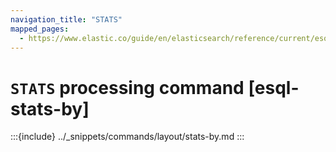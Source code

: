 ```yaml
---
navigation_title: "STATS"
mapped_pages:
  - https://www.elastic.co/guide/en/elasticsearch/reference/current/esql-commands.html#esql-stats-by
---
```


# `STATS` processing command [esql-stats-by]

:::{include} ../_snippets/commands/layout/stats-by.md
:::
